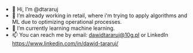 - 👋 Hi, I’m @dtararuj
- 👀 I’m already working in retail, where i'm trying to apply algorithms and ML due to optimizing operational processes. 
- 🌱 I’m currently learning machine learning.
- 📫 You can reach me by email: dawidtararuj@10g.pl or LinkedIn https://www.linkedin.com/in/dawid-tararuj/

<!---
dtararuj/dtararuj is a ✨ special ✨ repository because its `README.md` (this file) appears on your GitHub profile.
You can click the Preview link to take a look at your changes.
--->
